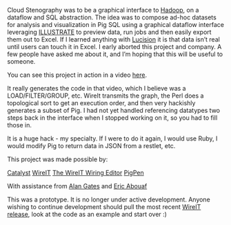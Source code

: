 Cloud Stenography was to be a graphical interface to [Hadoop](http://hadoop.apache.org/), on a dataflow and SQL abstraction. The idea was to compose ad-hoc datasets for analysis and visualization in Pig SQL using a graphical dataflow interface leveraging [ILLUSTRATE](http://hadoop.apache.org/pig/docs/r0.6.0/piglatin_ref2.html#ILLUSTRATE) to preview data, run jobs and then easily export them out to Excel. If I learned anything with [Lucision](http://www.lucision.com) it is that data isn’t real until users can touch it in Excel. I early aborted this project and company. A few people have asked me about it, and I’m hoping that this will be useful to someone.

You can see this project in action in a video [here](http://vimeo.com/6032078).

It really generates the code in that video, which I believe was a LOAD/FILTER/GROUP, etc. WireIt transmits the graph, the Perl does a topological sort to get an execution order, and then very hackishly generates a subset of Pig. I had not yet handled referencing datatypes two steps back in the interface when I stopped working on it, so you had to fill those in.

It is a huge hack - my specialty. If I were to do it again, I would use Ruby, I would modify Pig to return data in JSON from a restlet, etc.

This project was made possible by:

[Catalyst](http://catalystframework.org)
[WireIT](http://javascript.neyric.com/wireit/)
[The WireIT Wiring Editor](http://javascript.neyric.com/wireit/examples/WiringEditor/)
[PigPen](http://wiki.apache.org/pig/PigPen)

With assistance from [Alan Gates](http://www.linkedin.com/pub/alan-gates/2/45a/181) and [Eric Abouaf](http://fr.linkedin.com/in/ericabouaf)

This was a prototype. It is no longer under active development. Anyone wishing to continue development should pull the most recent [WireIT release](http://github.com/neyric/wireit), look at the code as an example and start over :)

